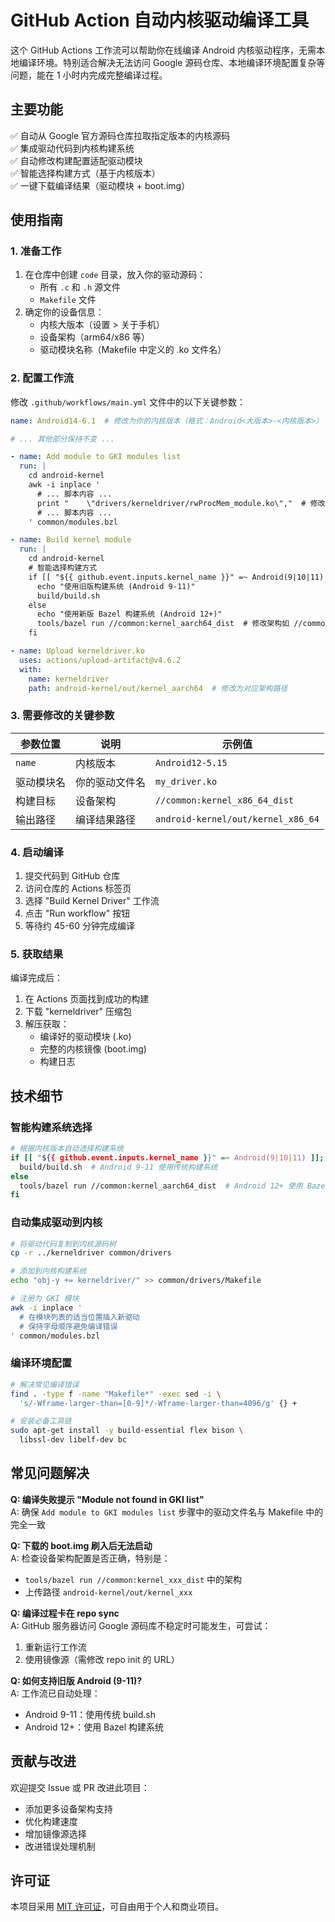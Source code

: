 # GitHub Action 自动内核驱动编译工具

这个 GitHub Actions 工作流可以帮助你在线编译 Android 内核驱动程序，无需本地编译环境。特别适合解决无法访问 Google 源码仓库、本地编译环境配置复杂等问题，能在 1 小时内完成完整编译过程。

## 主要功能

✅ 自动从 Google 官方源码仓库拉取指定版本的内核源码  
✅ 集成驱动代码到内核构建系统  
✅ 自动修改构建配置适配驱动模块  
✅ 智能选择构建方式（基于内核版本）  
✅ 一键下载编译结果（驱动模块 + boot.img）

## 使用指南

### 1. 准备工作
1. 在仓库中创建 `code` 目录，放入你的驱动源码：
   - 所有 `.c` 和 `.h` 源文件
   - `Makefile` 文件
2. 确定你的设备信息：
   - 内核大版本（设置 > 关于手机）
   - 设备架构（arm64/x86 等）
   - 驱动模块名称（Makefile 中定义的 .ko 文件名）

### 2. 配置工作流
修改 `.github/workflows/main.yml` 文件中的以下关键参数：

```yaml
name: Android14-6.1  # 修改为你的内核版本（格式：Android<大版本>-<内核版本>）

# ... 其他部分保持不变 ...

- name: Add module to GKI modules list
  run: |
    cd android-kernel
    awk -i inplace '
      # ... 脚本内容 ...
      print "    \"drivers/kerneldriver/rwProcMem_module.ko\","  # 修改为你的驱动模块名
      # ... 脚本内容 ...
    ' common/modules.bzl

- name: Build kernel module
  run: |
    cd android-kernel
    # 智能选择构建方式
    if [[ "${{ github.event.inputs.kernel_name }}" =~ Android(9|10|11) ]]; then
      echo "使用旧版构建系统 (Android 9-11)"
      build/build.sh
    else
      echo "使用新版 Bazel 构建系统 (Android 12+)"
      tools/bazel run //common:kernel_aarch64_dist  # 修改架构如 //common:kernel_x86_64_dist
    fi

- name: Upload kerneldriver.ko
  uses: actions/upload-artifact@v4.6.2
  with:
    name: kerneldriver
    path: android-kernel/out/kernel_aarch64  # 修改为对应架构路径
```

### 3. 需要修改的关键参数

| 参数位置 | 说明 | 示例值 |
|----------|------|--------|
| `name` | 内核版本 | `Android12-5.15` |
| 驱动模块名 | 你的驱动文件名 | `my_driver.ko` |
| 构建目标 | 设备架构 | `//common:kernel_x86_64_dist` |
| 输出路径 | 编译结果路径 | `android-kernel/out/kernel_x86_64` |

### 4. 启动编译
1. 提交代码到 GitHub 仓库
2. 访问仓库的 Actions 标签页
3. 选择 "Build Kernel Driver" 工作流
4. 点击 "Run workflow" 按钮
5. 等待约 45-60 分钟完成编译

### 5. 获取结果
编译完成后：
1. 在 Actions 页面找到成功的构建
2. 下载 "kerneldriver" 压缩包
3. 解压获取：
   - 编译好的驱动模块 (.ko)
   - 完整的内核镜像 (boot.img)
   - 构建日志

## 技术细节

### 智能构建系统选择
```bash
# 根据内核版本自动选择构建系统
if [[ "${{ github.event.inputs.kernel_name }}" =~ Android(9|10|11) ]]; then
  build/build.sh  # Android 9-11 使用传统构建系统
else
  tools/bazel run //common:kernel_aarch64_dist  # Android 12+ 使用 Bazel
fi
```

### 自动集成驱动到内核
```bash
# 将驱动代码复制到内核源码树
cp -r ../kerneldriver common/drivers

# 添加到内核构建系统
echo "obj-y += kerneldriver/" >> common/drivers/Makefile

# 注册为 GKI 模块
awk -i inplace '
  # 在模块列表的适当位置插入新驱动
  # 保持字母顺序避免编译错误
' common/modules.bzl
```

### 编译环境配置
```bash
# 解决常见编译错误
find . -type f -name "Makefile*" -exec sed -i \
  's/-Wframe-larger-than=[0-9]*/-Wframe-larger-than=4096/g' {} +

# 安装必备工具链
sudo apt-get install -y build-essential flex bison \
  libssl-dev libelf-dev bc
```

## 常见问题解决

**Q: 编译失败提示 "Module not found in GKI list"**  
A: 确保 `Add module to GKI modules list` 步骤中的驱动文件名与 Makefile 中的完全一致

**Q: 下载的 boot.img 刷入后无法启动**  
A: 检查设备架构配置是否正确，特别是：
- `tools/bazel run //common:kernel_xxx_dist` 中的架构
- 上传路径 `android-kernel/out/kernel_xxx`

**Q: 编译过程卡在 repo sync**  
A: GitHub 服务器访问 Google 源码库不稳定时可能发生，可尝试：
1. 重新运行工作流
2. 使用镜像源（需修改 repo init 的 URL）

**Q: 如何支持旧版 Android (9-11)?**  
A: 工作流已自动处理：
- Android 9-11：使用传统 build.sh
- Android 12+：使用 Bazel 构建系统

## 贡献与改进

欢迎提交 Issue 或 PR 改进此项目：
- 添加更多设备架构支持
- 优化构建速度
- 增加镜像源选择
- 改进错误处理机制

## 许可证

本项目采用 [MIT 许可证](LICENSE)，可自由用于个人和商业项目。
